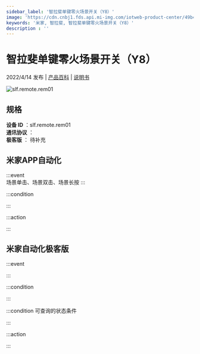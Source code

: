 ```yaml
---
sidebar_label: '智拉斐单键零火场景开关（Y8）'
image: 'https://cdn.cnbj1.fds.api.mi-img.com/iotweb-product-center/49b40d5e669308c930755d38a1f81038_1642422807990.png?GalaxyAccessKeyId=AKVGLQWBOVIRQ3XLEW&Expires=9223372036854775807&Signature=Bv8CwvfBSSYaElsa8KIuplDyDsQ='
keywords: '米家, 智拉斐, 智拉斐单键零火场景开关（Y8）'
description : ''
---
```

# 智拉斐单键零火场景开关（Y8）

2022/4/14 发布 | [产品百科](https://home.mi.com/webapp/content/baike/product/index.html?model=slf.remote.rem01/) | [说明书](https://home.mi.com/views/introduction.html?model=slf.remote.rem01&region=cn)

![slf.remote.rem01](https://cdn.cnbj1.fds.api.mi-img.com/iotweb-product-center/49b40d5e669308c930755d38a1f81038_1642422807990.png?GalaxyAccessKeyId=AKVGLQWBOVIRQ3XLEW&Expires=9223372036854775807&Signature=Bv8CwvfBSSYaElsa8KIuplDyDsQ=)

## 规格  
> 
**设备 ID** ：slf.remote.rem01  
**通讯协议** ：  
**极客版**  ： 待补充 


## 米家APP自动化  

:::event  
场景单击、场景双击、场景长按
:::

:::condition  

:::

:::action   

:::

## 米家自动化极客版  

:::event  

:::

:::condition  

:::

:::condition 可查询的状态条件  

:::

:::action  

:::

        
